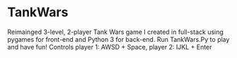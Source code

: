 # TankWars
Reimainged 3-level, 2-player Tank Wars game I created in full-stack using pygames for front-end and Python 3 for back-end. Run TankWars.Py to play and have fun!  Controls player 1: AWSD + Space, player 2: IJKL + Enter
